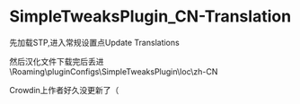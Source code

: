 # SimpleTweaksPlugin_CN-Translation

先加载STP,进入常规设置点Update Translations

然后汉化文件下载完后丢进\Roaming\pluginConfigs\SimpleTweaksPlugin\loc\zh-CN

Crowdin上作者好久没更新了（
